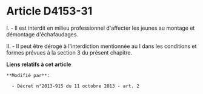 # Article D4153-31

I. - Il est interdit en milieu professionnel d'affecter les jeunes au montage et démontage d'échafaudages. 

II. - Il peut être dérogé à l'interdiction mentionnée au I dans les conditions et formes prévues à la section 3 du présent
chapitre.

**Liens relatifs à cet article**

	**Modifié par**:

	  - Décret n°2013-915 du 11 octobre 2013 - art. 2
